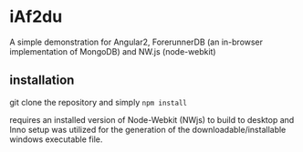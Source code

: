 # iAf2du
A simple demonstration for Angular2, ForerunnerDB (an in-browser implementation of MongoDB) and NW.js (node-webkit) 


## installation
git clone the repository and simply ```npm install```

requires an installed version of Node-Webkit (NWjs) to build to desktop and Inno setup was utilized for the generation of the downloadable/installable windows executable file.
